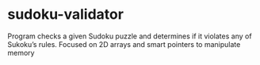 # sudoku-validator
Program checks a given Sudoku puzzle and determines if it violates any of Sukoku’s rules.  Focused on 2D arrays and smart pointers to manipulate memory

